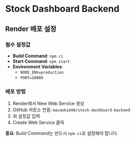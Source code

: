 # Stock Dashboard Backend

## Render 배포 설정

### 필수 설정값
- **Build Command**: `npm ci`
- **Start Command**: `npm start`
- **Environment Variables**:
  - `NODE_ENV=production`
  - `PORT=10000`

### 배포 방법
1. Render에서 New Web Service 생성
2. GitHub 저장소 연결: `macaokim98/stock-dashboard-backend`
3. 위 설정값 입력
4. Create Web Service 클릭

**중요**: Build Command는 반드시 `npm ci`로 설정해야 합니다.